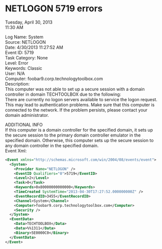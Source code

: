 # NETLOGON 5719 errors

Tuesday, April 30, 2013\
11:30 AM

Log Name: System\
Source: NETLOGON\
Date: 4/30/2013 11:27:52 AM\
Event ID: 5719\
Task Category: None\
Level: Error\
Keywords: Classic\
User: N/A\
Computer: foobar9.corp.technologytoolbox.com\
Description:\
This computer was not able to set up a secure session with a domain controller in domain TECHTOOLBOX due to the following:\
There are currently no logon servers available to service the logon request.\
This may lead to authentication problems. Make sure that this computer is connected to the network. If the problem persists, please contact your domain administrator.

ADDITIONAL INFO\
If this computer is a domain controller for the specified domain, it sets up the secure session to the primary domain controller emulator in the specified domain. Otherwise, this computer sets up the secure session to any domain controller in the specified domain.\
Event Xml:

```XML
<Event xmlns="http://schemas.microsoft.com/win/2004/08/events/event">
  <System>
    <Provider Name="NETLOGON" />
    <EventID Qualifiers="0">5719</EventID>
    <Level>2</Level>
    <Task>0</Task>
    <Keywords>0x80000000000000</Keywords>
    <TimeCreated SystemTime="2013-04-30T17:27:52.000000000Z" />
    <EventRecordID>3455</EventRecordID>
    <Channel>System</Channel>
    <Computer>foobar9.corp.technologytoolbox.com</Computer>
    <Security />
  </System>
  <EventData>
    <Data>TECHTOOLBOX</Data>
    <Data>%%1311</Data>
    <Binary>5E0000C0</Binary>
  </EventData>
</Event>
```
